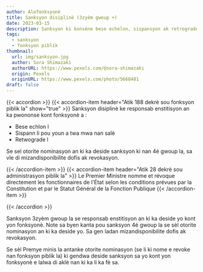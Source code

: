 ```yaml
---
author: Alofonksyonè
title: Sanksyon disiplinè (3zyèm gwoup +)
date: 2023-03-15
description: Sanksyon ki konsène bese echelon, sispansyon ak retrograde
tags:
  - sanksyon
  - fonksyon piblik 
thumbnail:
  url: img/sanksyon.jpg
  author: Sora Shimazaki
  authorURL: https://www.pexels.com/@sora-shimazaki
  origin: Pexels
  originURL: https://www.pexels.com/photo/5668481
draft: false
---
```


{{< accordion >}}
  {{< accordion-item header="Atik 188 dekrè sou fonksyon piblik la" show="true" >}}
  Sanksyon disiplinè ke responsab enstitisyon an ka pwononse kont fonksyonè a : 
  - Bese echlon l
  - Sispann li pou youn a twa mwa nan salè
  - Retwograde l

  Se sel otorite nominasyon an ki ka deside sanksyon ki nan 4è gwoup la, sa vle di mizandisponibilite dofis ak revokasyon.

  {{< /accordion-item >}}
  {{< accordion-item header="Atik 28 dekrè sou administrasyon piblik la" >}}
  Le Premier Ministre nomme et révoque directement les fonctionnaires de l'État selon les conditions prévues par la Constitution et par le Statut Général de la Fonction Publique
  {{< /accordion-item >}}
  <!-- {{< accordion-item header="Accordion Item #3" >}}
    This is the third item's accordion body.
  {{< /accordion-item >}} -->
{{< /accordion >}}

Sanksyon 3zyèm gwoup la se responsab enstitisyon an ki ka deside yo kont yon fonksyonè. Note sa byen kanta pou sanksyon 4è gwoup la se sèl otorite nominasyon an ki ka deside yo. Sa gen ladan mizandisponibilite dofis ak revokasyon. 

Se sèl Premye minis la antanke otorite nominasyon (se li ki nome e revoke nan fonksyon piblik la) ki gendwa deside sanksyon sa yo kont yon fonksyonè e lalwa di aklè nan ki ka li ka fè sa.